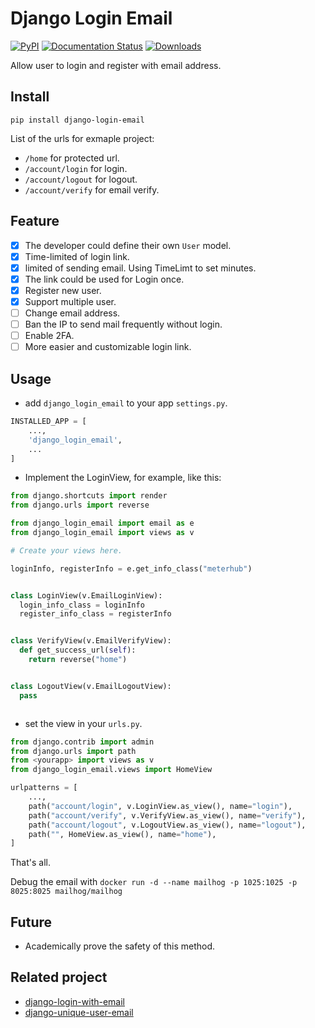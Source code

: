 # Django Login Email

[![PyPI](https://img.shields.io/pypi/v/django-login-email.svg)](https://pypi.python.org/pypi/django-login-email/)
[![Documentation Status](https://readthedocs.org/projects/django-login-email/badge/?version=latest)](https://django-login-email.readthedocs.io/en/latest/?badge=latest) [![Downloads](https://pepy.tech/badge/django-login-email/week)](https://pepy.tech/project/django-login-email)

Allow user to login and register with email address.

## Install

`pip install django-login-email`

List of the urls for exmaple project:

- `/home` for protected url.
- `/account/login` for login.
- `/account/logout` for logout.
- `/account/verify` for email verify.

## Feature

- [x] The developer could define their own `User` model.
- [x] Time-limited of login link.
- [x] limited of sending email. Using TimeLimt to set minutes.
- [x] The link could be used for Login once.
- [x] Register new user.
- [x] Support multiple user.
- [ ] Change email address.
- [ ] Ban the IP to send mail frequently without login.
- [ ] Enable 2FA.
- [ ] More easier and customizable login link.

## Usage

- add `django_login_email` to your app `settings.py`.

```python
INSTALLED_APP = [
    ...,
    'django_login_email',
    ...
]
```

- Implement the LoginView, for example, like this:

```python
from django.shortcuts import render
from django.urls import reverse

from django_login_email import email as e
from django_login_email import views as v

# Create your views here.

loginInfo, registerInfo = e.get_info_class("meterhub")


class LoginView(v.EmailLoginView):
  login_info_class = loginInfo
  register_info_class = registerInfo


class VerifyView(v.EmailVerifyView):
  def get_success_url(self):
    return reverse("home")


class LogoutView(v.EmailLogoutView):
  pass



```

- set the view in your `urls.py`.

```python
from django.contrib import admin
from django.urls import path
from <yourapp> import views as v
from django_login_email.views import HomeView

urlpatterns = [
    ...,
    path("account/login", v.LoginView.as_view(), name="login"),
    path("account/verify", v.VerifyView.as_view(), name="verify"),
    path("account/logout", v.LogoutView.as_view(), name="logout"),
    path("", HomeView.as_view(), name="home"),
]
```

That's all.

Debug the email with `docker run -d --name mailhog -p 1025:1025 -p 8025:8025 mailhog/mailhog`

## Future

- Academically prove the safety of this method.

## Related project

- [django-login-with-email](https://github.com/wsvincent/django-login-with-email)
- [django-unique-user-email](https://github.com/carltongibson/django-unique-user-email)
